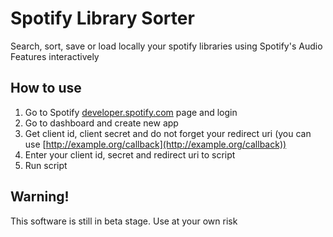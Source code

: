 # Spotify Library Sorter
Search, sort, save or load locally your spotify libraries using Spotify's Audio Features interactively

## How to use
1. Go to Spotify [developer.spotify.com](developer) page and login
2. Go to dashboard and create new app
3. Get client id, client secret and do not forget your redirect uri (you can use [http://example.org/callback](http://example.org/callback))
4. Enter your client id, secret and redirect uri to script
5. Run script

## Warning!
This software is still in beta stage. Use at your own risk
